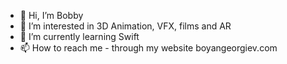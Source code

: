 - 👋 Hi, I’m Bobby
- 👀 I’m interested in 3D Animation, VFX, films and AR
- 🌱 I’m currently learning Swift
- 📫 How to reach me - through my website boyangeorgiev.com

<!---
bobbygeo/bobbygeo is a ✨ special ✨ repository because its `README.md` (this file) appears on your GitHub profile.
You can click the Preview link to take a look at your changes.
--->

